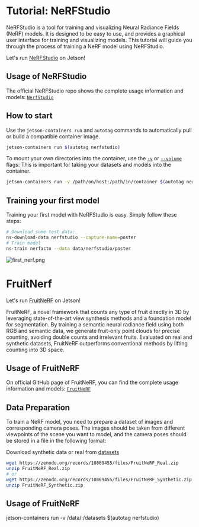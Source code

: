 # Tutorial: NeRFStudio 

NeRFStudio is a tool for training and visualizing Neural Radiance Fields (NeRF) models. It is designed to be easy to use, and provides a graphical user interface for training and visualizing models. This tutorial will guide you through the process of training a NeRF model using NeRFStudio.

Let's run [NeRFStudio](https://docs.nerf.studio/index.html) on Jetson!

## Usage of NeRFStudio

The official NeRFStudio repo shows the complete usage information and models: [`NerfStudio`](https://docs.nerf.studio/)



## How to start

Use the `jetson-containers run` and `autotag` commands to automatically pull or build a compatible container image.

```bash
jetson-containers run $(autotag nerfstudio)
```
To mount your own directories into the container, use the [`-v`](https://docs.docker.com/engine/reference/commandline/run/#volume) or [`--volume`](https://docs.docker.com/engine/reference/commandline/run/#volume) flags:
This is important for taking your datasets and models into the container. 
```bash
jetson-containers run -v /path/on/host:/path/in/container $(autotag nerfstudio)
```

## Training your first model

Training your first model with NeRFStudio is easy. Simply follow these steps:
```bash
# Download some test data:
ns-download-data nerfstudio --capture-name=poster
# Train model
ns-train nerfacto --data data/nerfstudio/poster
```
![first_nerf.png](.../images/first_nerf.png)

# FruitNerf

Let's run [FruitNeRF](https://meyerls.github.io/fruit_nerf/) on Jetson!

FruitNeRF, a novel framework that counts any type of fruit directly in 3D by leveraging state-of-the-art view synthesis methods and a foundation model for segmentation. By training a semantic neural radiance field using both RGB and semantic data, we generate fruit-only point clouds for precise counting, avoiding double counts and irrelevant fruits. Evaluated on real and synthetic datasets, FruitNeRF outperforms conventional methods by lifting counting into 3D space.

## Usage of FruitNeRF
On official GitHub page of FruitNeRF, you can find the complete usage information and models: [`FruitNeRF`](https://github.com/meyerls/FruitNeRF)


## Data Preparation

To train a NeRF model, you need to prepare a dataset of images and corresponding camera poses. The images should be taken from different viewpoints of the scene you want to model, and the camera poses should be stored in a file in the following format:

Download synthetic data or real from [datasets](https://zenodo.org/records/10869455)
```bash
wget https://zenodo.org/records/10869455/files/FruitNeRF_Real.zip
unzip FruitNeRF_Real.zip
# or
wget https://zenodo.org/records/10869455/files/FruitNeRF_Synthetic.zip
unzip FruitNeRF_Synthetic.zip
```

## Usage of FruitNeRF

jetson-containers run -v /data/:/datasets $(autotag nerfstudio)